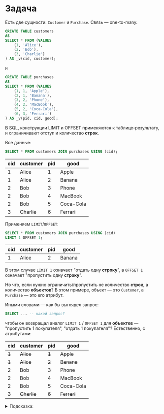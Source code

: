 # Задача

Есть две сущности: `Customer` и `Purchase`. Связь — one-to-many.

```sql
CREATE TABLE customers
AS
SELECT * FROM (VALUES
    (1, 'Alice'),
    (2, 'Bob'),
    (3, 'Charlie')
) AS _v(cid, customer);
```

и

```sql
CREATE TABLE purchases
AS
SELECT * FROM (VALUES
    (1, 1, 'Apple'),
    (2, 1, 'Banana'),
    (3, 2, 'Phone'),
    (4, 2, 'MacBook'),
    (5, 2, 'Coca-Cola'),
    (6, 3, 'Ferrari')
) AS _v(pid, cid, good);
```

В SQL, конструкции LIMIT и OFFSET применяются к таблице-результату,
и ограничивают отступ и количество **строк**.

Все данные:

```sql
SELECT * FROM customers JOIN purchases USING (cid);
```

| cid | customer | pid |   good    |
|-----|----------|-----|-----------|
|   1 | Alice    |   1 | Apple     |
|   1 | Alice    |   2 | Banana    |
|   2 | Bob      |   3 | Phone     |
|   2 | Bob      |   4 | MacBook   |
|   2 | Bob      |   5 | Coca-Cola |
|   3 | Charlie  |   6 | Ferrari   |

Применяем `LIMIT`/`OFFSET`:

```sql
SELECT * FROM customers JOIN purchases USING (cid)
LIMIT 1 OFFSET 1;
```

| cid | customer | pid |   good    |
|-----|----------|-----|-----------|
|   1 | Alice    |   2 | Banana    |

В этом случае `LIMIT 1` означает "отдать одну **строку**",
а `OFFSET 1` означает "пропустить одну **строку**".

Но что, если нужно ограничить/пропустить не количество **строк**,
а количество **объектов**? В этом примере, объект — это `Customer`,
а `Purchase` — это его атрибут. 

Иными словами — как бы выглядел запрос:
```sql
SELECT ... -- какой запрос?
```

чтобы он возвращал аналог `LIMIT 1` / `OFFSET 1` для **объектов**
— "пропустить 1 покупателя", "отдать 1 покупателя"? Естественно, с атрибутами:

| cid | customer | pid |   good    |
|-----|----------|-----|-----------|
|   ~~1~~ | ~~Alice~~    |   ~~1~~ | ~~Apple~~     |
|   ~~1~~ | ~~Alice~~    |   ~~2~~ | ~~Banana~~    |
|   2 | Bob      |   3 | Phone     |
|   2 | Bob      |   4 | MacBook   |
|   2 | Bob      |   5 | Coca-Cola |
|   ~~3~~ | ~~Charlie~~  |   ~~6~~ | ~~Ferrari~~   |


<details><summary>Подсказка:</summary>

```sql
SELECT
    row_number() OVER (), -- туть
    *
FROM
    customers
    JOIN purchases USING (cid)
;
```

| row_number | cid | customer | pid |   good    |
|------------|-----|----------|-----|-----------|
|          1 |   1 | Alice    |   1 | Apple     |
|          2 |   1 | Alice    |   2 | Banana    |
|          3 |   2 | Bob      |   3 | Phone     |
|          4 |   2 | Bob      |   4 | MacBook   |
|          5 |   2 | Bob      |   5 | Coca-Cola |
|          6 |   3 | Charlie  |   6 | Ferrari   |


</details>
